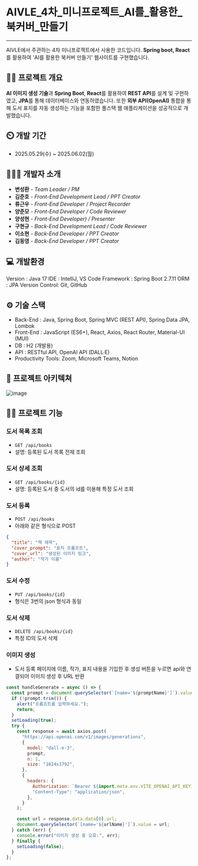# AIVLE_4차_미니프로젝트_AI를_활용한_북커버_만들기
-----
AIVLE에서 주관하는 4차 미니프로젝트에서 사용한 코드입니다. **Spring boot, React**를 활용하여 'AI를 활용한 북커버 만들기' 웹사이트를 구현했습니다.

👨‍🏫 프로젝트 개요
---
**AI 이미지 생성 기술**과 **Spring Boot**, **React**를 활용하여 **REST API**를 설계 및 구현하였고, **JPA**를 통해 데이터베이스와 연동하였습니다. 또한 **외부 API(OpenAI)** 통합을 통해 도서 표지를 자동 생성하는 기능을 포함한 풀스택 웹 애플리케이션을 성공적으로 개발했습니다.

⏲️ 개발 기간
---
- 2025.05.29(수) ~ 2025.06.02(월)

🧑‍🤝‍🧑 개발자 소개
---
- **변성환** - _Team Leader / PM_
- **김준호** - _Front-End Development Lead / PPT Creator_
- **류근우** - _Front-End Developer / Project Recorder_
- **양준모** - _Front-End Developer / Code Reviewer_
- **양성현** - _Front-End Developer) / Presenter_
- **구현규** - _Back-End Development Lead / Code Reviewer_
- **이소현** - _Back-End Developer / PPT Creator_
- **김동영** - _Back-End Developer / PPT Creator_

💻 개발환경
---
Version : Java 17
IDE : IntelliJ, VS Code
Framework : Spring Boot 2.7.11
ORM : JPA
Version Control: Git, GitHub

⚙️ 기술 스택
---
- Back-End : Java, Spring Boot, Spring MVC (REST API), Spring Data JPA, Lombok
- Front-End : JavaScript (ES6+), React, Axios, React Router, Material-UI (MUI)
- DB : H2 (개발용)
- API : RESTful API, OpenAI API (DALL·E)
- Productivity Tools: Zoom, Microsoft Teams, Notion

📝 프로젝트 아키텍쳐
---
![image](https://github.com/user-attachments/assets/0d89d68a-eea5-40de-87f1-50a5c7db3f9b)

🙋‍♀️ 프로젝트 기능
---
###  도서 목록 조회

  - `GET /api/books`
  - 설명: 등록된 도서 목록 전체 조회

###  도서 상세 조회

  - `GET /api/books/{id}`
  - 설명: 등록된 도서 중 도서의 id를 이용해 특정 도서 조회

### 도서 등록

  - `POST /api/books`  
  - 아래와 같은 형식으로 POST
  ```json
  {
    "title": "책 제목",
    "cover_prompt": "표지 프롬프트",
    "cover_url": "생성된 이미지 링크",
    "author": "작가 이름"
  }
```
###  도서 수정

  - `PUT /api/books/{id}`
  - 형식은 3번의 json 형식과 동일

###  도서 삭제

  - `DELETE /api/books/{id}`
  - 특정 ID의 도서 삭제

### 이미지 생성
  - 도서 등록 페이지에 이름, 작가, 표지 내용을 기입한 후 생성 버튼을 누르면 api와 연결되어 이미지 생성 후 URL 반환
  ```javascript
  const handleGenerate = async () => {
    const prompt = document.querySelector(`[name='${promptName}']`).value;
    if (!prompt.trim()) {
      alert("프롬프트를 입력하세요.");
      return;
    }
    setLoading(true);
    try {
      const response = await axios.post(
        "https://api.openai.com/v1/images/generations",
        {
          model: "dall-e-3",
          prompt,
          n: 1,
          size: "1024x1792",
        },
        {
          headers: {
            Authorization: `Bearer ${import.meta.env.VITE_OPENAI_API_KEY}`,
            "Content-Type": "application/json",
          },
        }
      );

      const url = response.data.data[0].url;
      document.querySelector(`[name='${urlName}']`).value = url;
    } catch (err) {
      console.error("이미지 생성 중 오류:", err);
    } finally {
      setLoading(false);
    }
  };


